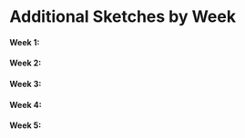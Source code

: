 # Additional Sketches by Week

#### Week 1:

#### Week 2:

#### Week 3:

#### Week 4:

#### Week 5:
